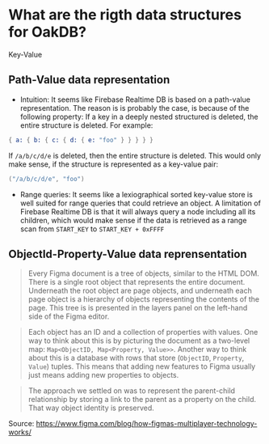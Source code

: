 # What are the rigth data structures for OakDB?

Key-Value

## Path-Value data representation

- Intuition: It seems like Firebase Realtime DB is based on a path-value representation. The reason is is probably the case, is because of the following property: If a key in a deeply nested structured is deleted, the entire structure is deleted. For example:

```s
{ a: { b: { c: { d: { e: "foo" } } } } }
```

If `/a/b/c/d/e` is deleted, then the entire structure is deleted.
This would only make sense, if the structure is represented as a key-value pair:

```cs
("/a/b/c/d/e", "foo")
```

- Range queries: It seems like a lexiographical sorted key-value store is well suited for range queries that could retrieve an object. A limitation of Firebase Realtime DB is that it will always query a node including all its children, which would make sense if the data is retrieved as a range scan from `START_KEY` to `START_KEY + 0xFFFF`

## ObjectId-Property-Value data reprensentation

> Every Figma document is a tree of objects, similar to the HTML DOM. There is a single root object that represents the entire document. Underneath the root object are page objects, and underneath each page object is a hierarchy of objects representing the contents of the page. This tree is is presented in the layers panel on the left-hand side of the Figma editor.

> Each object has an ID and a collection of properties with values. One way to think about this is by picturing the document as a two-level map: `Map<ObjectID, Map<Property, Value>>`. Another way to think about this is a database with rows that store (`ObjectID`, `Property`, `Value`) tuples. This means that adding new features to Figma usually just means adding new properties to objects.

> The approach we settled on was to represent the parent-child relationship by storing a link to the parent as a property on the child. That way object identity is preserved.

Source: https://www.figma.com/blog/how-figmas-multiplayer-technology-works/
